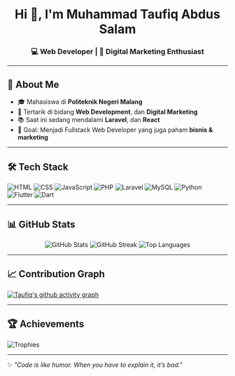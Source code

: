 <h1 align="center">Hi 👋, I'm Muhammad Taufiq Abdus Salam</h1>
<h3 align="center">💻 Web Developer | 🎯 Digital Marketing Enthusiast</h3>

---

## 🚀 About Me
- 🎓 Mahasiswa di **Politeknik Negeri Malang**
- 💼 Tertarik di bidang **Web Development**, dan **Digital Marketing**
- 📚 Saat ini sedang mendalami **Laravel**, dan **React**
- 🎯 Goal: Menjadi Fullstack Web Developer yang juga paham **bisnis & marketing**

---

## 🛠 Tech Stack
![HTML](https://img.shields.io/badge/HTML5-E34F26?style=for-the-badge&logo=html5&logoColor=white)
![CSS](https://img.shields.io/badge/CSS3-1572B6?style=for-the-badge&logo=css3&logoColor=white)
![JavaScript](https://img.shields.io/badge/JavaScript-F7DF1E?style=for-the-badge&logo=javascript&logoColor=black)
![PHP](https://img.shields.io/badge/PHP-777BB4?style=for-the-badge&logo=php&logoColor=white)
![Laravel](https://img.shields.io/badge/Laravel-FF2D20?style=for-the-badge&logo=laravel&logoColor=white)
![MySQL](https://img.shields.io/badge/MySQL-005C84?style=for-the-badge&logo=mysql&logoColor=white)
![Python](https://img.shields.io/badge/Python-3776AB?style=for-the-badge&logo=python&logoColor=white)
![Flutter](https://img.shields.io/badge/Flutter-02569B?style=for-the-badge&logo=flutter&logoColor=white)
![Dart](https://img.shields.io/badge/Dart-0175C2?style=for-the-badge&logo=dart&logoColor=white)

---

## 📊 GitHub Stats
<p align="center">
  <img src="https://github-readme-stats.vercel.app/api?username=MuhammadTaufiqAbdusSalam&show_icons=true&theme=radical" alt="GitHub Stats" />
  <img src="https://github-readme-streak-stats.herokuapp.com/?user=MuhammadTaufiqAbdusSalam&theme=radical" alt="GitHub Streak" />
  <img src="https://github-readme-stats.vercel.app/api/top-langs/?username=MuhammadTaufiqAbdusSalam&layout=compact&theme=radical" alt="Top Languages" />
</p>

---

## 📈 Contribution Graph
[![Taufiq's github activity graph](https://github-readme-activity-graph.vercel.app/graph?username=MuhammadTaufiqAbdusSalam&theme=radical)](https://github.com/ashutosh00710/github-readme-activity-graph)

---

## 🏆 Achievements
![Trophies](https://github-profile-trophy.vercel.app/?username=MuhammadTaufiqAbdusSalam&theme=radical&no-frame=true&margin-w=10&margin-h=10)

---

✨ _"Code is like humor. When you have to explain it, it’s bad."_
